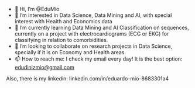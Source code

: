 - 👋 Hi, I’m @EduMio
- 👀 I’m interested in Data Science, Data Mining and AI, with special interest with Health and Economics data
- 🌱 I’m currently learning Data Mining and AI Classification on sequences, currently on a project with electrocardiograms (ECG or EKG)
for classifying in relation to comorbidities.
- 💞️ I’m looking to collaborate on research projects in Data Science, specially if it is on Economy and Health areas.
- 📫 How to reach me:
I check my email every day! It is the best option:
edudinizmio@gmail.com

Also, there is my linkedin:
linkedin.com/in/eduardo-mio-8683301a4

